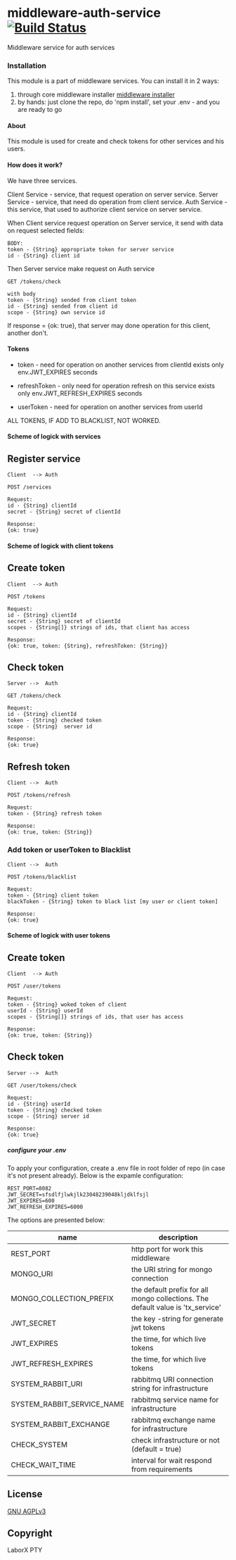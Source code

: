 # middleware-auth-service [![Build Status](https://travis-ci.org/ChronoBank/middleware-auth-service.svg?branch=master)](https://travis-ci.org/ChronoBank/middleware-auth-service)

Middleware service for auth services

### Installation

This module is a part of middleware services. You can install it in 2 ways:

1) through core middleware installer  [middleware installer](https://github.com/ChronoBank/middleware)
2) by hands: just clone the repo, do 'npm install', set your .env - and you are ready to go


#### About
This module is used for create and check tokens for other services and his users.


#### How does it work?


We have three services.

Client Service - service, that request operation on server service.
Server Service - service, that need do operation from client service.
Auth Service - this service, that used to authorize client service on server service.


When Client service request operation on Server service, 
it send with data on request selected fields:
```
BODY:
token - {String} appropriate token for server service
id - {String} client id
```

Then Server service make request on Auth service
```
GET /tokens/check

with body
token - {String} sended from client token
id - {String} sended from client id
scope - {String} own service id 
```
If response = {ok: true}, that server may done operation for this client, another don't.

#### Tokens

- token - need for operation on another services from clientId
exists only env.JWT_EXPIRES seconds

- refreshToken - only need for operation refresh on this service
exists only env.JWT_REFRESH_EXPIRES seconds

- userToken - need for operation on another services from userId

ALL TOKENS, IF ADD TO BLACKLIST, NOT WORKED.


#### Scheme of logick with services


## Register service
```
Client  --> Auth

POST /services

Request:
id - {String} clientId
secret - {String} secret of clientId

Response:
{ok: true}
```

#### Scheme of logick with client tokens

## Create token

```
Client  --> Auth

POST /tokens

Request:
id - {String} clientId
secret - {String} secret of clientId
scopes - {String[]} strings of ids, that client has access

Response:
{ok: true, token: {String}, refreshToken: {String}}
```
## Check token

```
Server -->  Auth

GET /tokens/check

Request:
id - {String} clientId
token - {String} checked token
scope - {String}  server id

Response:
{ok: true}
```

## Refresh token

```
Client -->  Auth

POST /tokens/refresh

Request:
token - {String} refresh token

Response:
{ok: true, token: {String}}
```


### Add token or userToken to Blacklist

```
Client -->  Auth

POST /tokens/blacklist

Request:
token - {String} client token
blackToken - {String} token to black list [my user or client token] 

Response:
{ok: true}
```

#### Scheme of logick with user tokens

## Create token

```
Client  --> Auth

POST /user/tokens

Request:
token - {String} woked token of client
userId - {String} userId
scopes - {String[]} strings of ids, that user has access

Response:
{ok: true, token: {String}}
```
## Check token

```
Server -->  Auth

GET /user/tokens/check

Request:
id - {String} userId
token - {String} checked token
scope - {String} server id

Response:
{ok: true}
```

##### сonfigure your .env

To apply your configuration, create a .env file in root folder of repo (in case it's not present already).
Below is the expamle configuration:

```
REST_PORT=8082
JWT_SECRET=sfsdlfjlwkjlk23048239048kljdklfsjl
JWT_EXPIRES=600
JWT_REFRESH_EXPIRES=6000
```



The options are presented below:

| name | description|
| ------ | ------ |
| REST_PORT   | http port for work this middleware
| MONGO_URI   | the URI string for mongo connection
| MONGO_COLLECTION_PREFIX   | the default prefix for all mongo collections. The default value is 'tx_service'
| JWT_SECRET | the key -string for generate jwt tokens
| JWT_EXPIRES | the time, for which live tokens | default = 600c
| JWT_REFRESH_EXPIRES | the time, for which live tokens | default = 6000c
| SYSTEM_RABBIT_URI   | rabbitmq URI connection string for infrastructure
| SYSTEM_RABBIT_SERVICE_NAME   | rabbitmq service name for infrastructure
| SYSTEM_RABBIT_EXCHANGE   | rabbitmq exchange name for infrastructure
| CHECK_SYSTEM | check infrastructure or not (default = true)
| CHECK_WAIT_TIME | interval for wait respond from requirements


License
----
 [GNU AGPLv3](LICENSE)


Copyright
----
LaborX PTY
